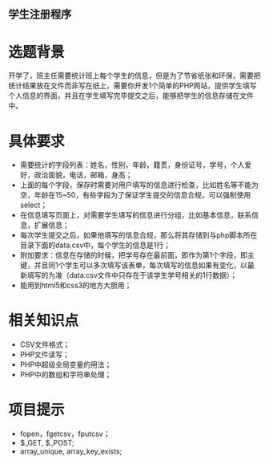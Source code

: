 学生注册程序
------------

选题背景
========
开学了，班主任需要统计班上每个学生的信息，但是为了节省纸张和环保，需要把统计结果放在文件而非写在纸上，需要你开发1个简单的PHP网站，提供学生填写个人信息的界面，并且在学生填写完毕提交之后，能够把学生的信息存储在文件中。

具体要求
========
* 需要统计的字段列表：姓名，性别，年龄，籍贯，身份证号，学号，个人爱好，政治面貌，电话，邮箱，身高；
* 上面的每个字段，保存时需要对用户填写的信息进行检查，比如姓名等不能为空，年龄在15~50，有些字段为了保证学生提交的信息合规，可以强制使用select；
* 在信息填写页面上，对需要学生填写的信息进行分组，比如基本信息，联系信息，扩展信息；
* 每次学生提交之后，如果他填写的信息合规，那么将其存储到与php脚本所在目录下面的data.csv中，每个学生的信息是1行；
* 附加要求：信息在存储的时候，把学号存在最前面，即作为第1个字段，即主键，并且同1个学生可以多次填写该表单，每次填写的信息如果有变化，以最新填写的为准（data.csv文件中只存在于该学生学号相关的1行数据）；
* 能用到html5和css3的地方大胆用；

相关知识点
==========
* CSV文件格式；
* PHP文件读写；
* PHP中超级全局变量的用法；
* PHP中的数组和字符串处理；

项目提示
========
* fopen，fgetcsv，fputcsv；
* $_GET, $_POST;
* array_unique, array_key_exists;